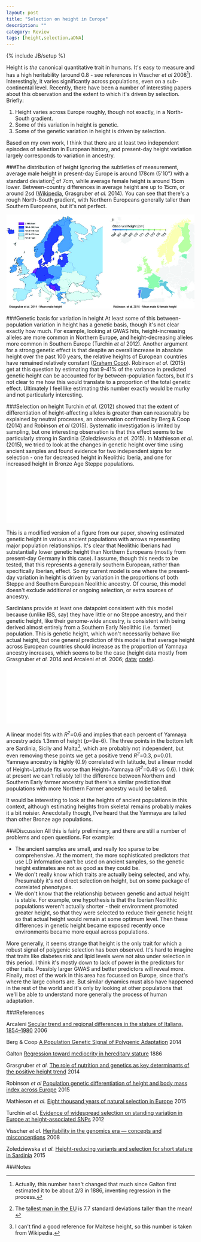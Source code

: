 ```yaml
---
layout: post
title: "Selection on height in Europe"
description: ""
category: Review
tags: [height,selection,aDNA]
---
```

{% include JB/setup %}

Height is *the* canonical quantitative trait in humans. It's easy to measure and has a high heritability (around 0.8 - see references in Visscher *et al* 2008[^GALTON]). Interestingly, it varies significantly across populations, even on a sub-continental level. Recently, there have been a number of interesting papers about this observation and the extent to which it's driven by selection. Briefly:

1. Height varies across Europe roughly, though not exactly, in a North-South gradient. 
2. Some of this variation in height is genetic.
3. Some of the genetic variation in height is driven by selection. 

Based on my own work, I think that there are at least two independent episodes of selection in European history, and present-day height variation largely corresponds to variation in ancestry. 

###The distribution of height
Ignoring the subtleties of measurement, average male height in present-day Europe is around 178cm (5'10") with a standard deviation[^TALLEST] of 7cm, while average female height is around 15cm lower. Between-country differences in average height are up to 15cm, or around 2sd ([Wikipedia](https://en.wikipedia.org/wiki/Human_height), Grasgruber *et al.* 2014). You can see that there's a rough North-South gradient, with Northern Europeans generally taller than Southern Europeans, but it's not perfect. 

![Height in Europe](/assets/images/EuropeHeightDist.jpg)

###Genetic basis for variation in height
At least some of this between-population variation in height has a genetic basis, though it's not clear exactly how much. For example, looking at GWAS hits, height-increasing alleles are more common in Northern Europe, and height-decreasing alleles more common in Southern Europe (Turchin *et al* 2012). Another argument for a strong genetic effect is that despite an overall increase in absolute height over the past 100 years, the relative heights of European countries have remained relatively constant ([Graham Coop](https://github.com/cooplab/Height_over_time)). Robinson *et al.* (2015) get at this question by estimating that 9-41% of the variance in predicted genetic height can be accounted for by between-population factors, but it's not clear to me how this would translate to a proportion of the total genetic effect. Ultimately I feel like estimating this number exactly would be murky and not particularly interesting.

###Selection on height 
Turchin *et al.* (2012) showed that the extent of differentiation of height-affecting alleles is greater than can reasonably be explained by neutral processes, an observation confirmed by Berg & Coop (2014) and Robinson *et al* (2015). Systematic investigation is limited by sampling, but one interesting observation is that this effect seems to be particularly strong in Sardinia (Zoledziewska *et al.* 2015). In Mathieson *et al.* (2015), we tried to look at the changes in genetic height over time using ancient samples and found evidence for two independent signs for selection - one for decreased height in Neolithic Iberia, and one for increased height in Bronze Age Steppe populations.
![Neolithic height in Europe](/assets/images/Sardinian_height.pdf)

This is a modified version of a figure from our paper, showing estimated genetic height in various ancient populations with arrows representing major population relationships. It's clear that Neolithic Iberians had substantially lower genetic height than Northern Europeans (mostly from present-day Germany in this case). I assume, though this needs to be tested, that this represents a generally southern European, rather than specifically Iberian, effect. So my current model is one where the present-day variation in height is driven by variation in the proportions of both Steppe and Southern European Neolithic ancestry.  Of course, this model doesn't exclude additional or ongoing selection, or extra sources of ancestry. 

Sardinians provide at least one datapoint consistent with this model because (unlike IBS, say) they have little or no Steppe ancestry, and their genetic height, like their genome-wide ancestry, is consistent with being derived almost entirely from a Southern Early Neolithic (i.e. farmer) population. This is genetic height, which won't necessarily behave like actual height, but one general prediction of this model is that average height across European countries should increase as the proportion of Yamnaya ancestry increases, which seems to be the case (height data mostly from Grasgruber *et al.* 2014 and Arcaleni *et al.* 2006; [data](/assets/data/Yamnaya_Heights.txt); [code](/assets/code/Yamnaya_Heights.R)). 

![Neolithic height in Europe](/assets/images/Yamnaya_height.pdf)

A linear model fits with *R<sup>2</sup>*=0.6 and implies that each percent of Yamnaya ancestry adds 1.3mm of height (*p*=9e-6). The three points in the bottom left are Sardinia, Sicily and Malta[^MALTA], which are probably not independent, but even removing these points we get a positive trend *R<sup>2</sup>*=0.3, *p*=0.01. Yamnaya ancestry is highly (0.9) correlated with latitude, but a linear model of Height~Latitude fits worse than Height~Yamnaya (*R<sup>2</sup>*=0.49 vs 0.6). I think at present we can't reliably tell the difference between Northern and Southern Early farmer ancestry but there's a similar prediction that populations with more Northern Farmer ancestry would be talled. 

It would be interesting to look at the heights of ancient populations in this context, although estimating heights from skeletal remains probably makes it a bit noisier. Anecdotally though, I've heard that the Yamnaya are talled than other Bronze age populations. 

###Discussion
All this is fairly preliminary, and there are still a number of problems and open questions. For example: 

- The ancient samples are small, and really too sparse to be comprehensive. At the moment, the more sophisticated predictors that use LD information can't be used on ancient samples, so the genetic height estimates are not as good as they could be.
- We don't really know which traits are actually being selected, and why. Presumably it's not direct selection on height, but on some package of correlated phenotypes. 
- We don't know that the relationship between genetic and actual height is stable. For example, one hypothesis is that the Iberian Neolithic populations weren't actually shorter - their environment promoted greater height, so that they were selected to reduce their genetic height so that actual height would remain at some optimum level. Then these differences in genetic height became exposed recently once environments became more equal across populations.  

More generally, it seems strange that height is the only trait for which a robust signal of polygenic selection has been observed. It's hard to imagine that traits like diabetes risk and lipid levels were not also under selection in this period. I think it's mostly down to lack of power in the predictors for other traits. Possibly larger GWAS and better predictors will reveal more. Finally, most of the work in this area has focussed on Europe, since that's where the large cohorts are. But similar dynamics must also have happened in the rest of the world and it's only by looking at other populations that we'll be able to understand more generally the process of human adaptation.   

###References

Arcaleni [Secular trend and regional differences in the stature of Italians, 1854–1980](http://www.ncbi.nlm.nih.gov/pubmed/16051532) 2006

Berg & Coop [A Population Genetic Signal of Polygenic Adaptation](http://journals.plos.org/plosgenetics/article?id=10.1371/journal.pgen.1004412) 2014

Galton [Regression toward mediocrity in hereditary stature](http://galton.org/essays/1880-1889/galton-1886-jaigi-regression-stature.pdf) 1886

Grasgruber *et al.* [The role of nutrition and genetics as key determinants of the positive height trend](http://www.sciencedirect.com/science/article/pii/S1570677X14000665) 2014

Robinson *et al* [Population genetic differentiation of height and body mass index across Europe](http://www.ncbi.nlm.nih.gov/pubmed/26366552) 2015

Mathieson *et al.* [Eight thousand years of natural selection in Europe](http://biorxiv.org/content/early/2015/10/10/016477) 2015

Turchin *et al.* [Evidence of widespread selection on standing variation in Europe at height-associated SNPs](http://www.ncbi.nlm.nih.gov/pmc/articles/PMC3480734/) 2012

Visscher *et al.* [Heritability in the genomics era — concepts and misconceptions](http://www.ncbi.nlm.nih.gov/pubmed/18319743) 2008

Zoledziewska *et al.* [Height-reducing variants and selection for short stature in Sardinia](http://www.ncbi.nlm.nih.gov/pubmed/26366551) 2015

###Notes

[^TALLEST]: The [tallest man in the EU](https://en.wikipedia.org/wiki/Neil_Fingleton) is 7.7 standard deviations taller than the mean!  

[^GALTON]: Actually, this number hasn't changed that much since Galton first estimated it to be about 2/3 in 1886, inventing regression in the process. 

[^MALTA]: I can't find a good reference for Maltese height, so this number is taken from Wikipedia. 
